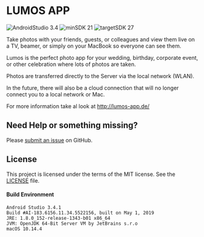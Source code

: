 
# LUMOS APP

![AndroidStudio 3.4](https://img.shields.io/badge/Android_Studio-3.4-brightgreen.svg)
![minSDK 21](https://img.shields.io/badge/minSDK-API_21-orange.svg?style=flat)
![targetSDK 27](https://img.shields.io/badge/targetSDK-API_28-blue.svg)

Take photos with your friends, guests, or colleagues and view them live on a TV, beamer, or simply on your MacBook so everyone can see them.

Lumos is the perfect photo app for your wedding, birthday, corporate event, or other celebration where lots of photos are taken.

Photos are transferred directly to the Server via the local network (WLAN).

In the future, there will also be a cloud connection that will no longer connect you to a local network or Mac.

For more information take al look at http://lumos-app.de/


## Need Help or something missing?

Please [submit an issue](https://github.com/lumos-app/lumos-android/issues) on GitHub.


## License

This project is licensed under the terms of the MIT license. See the [LICENSE](LICENSE) file.


#### Build Environment
```
Android Studio 3.4.1
Build #AI-183.6156.11.34.5522156, built on May 1, 2019
JRE: 1.8.0_152-release-1343-b01 x86_64
JVM: OpenJDK 64-Bit Server VM by JetBrains s.r.o
macOS 10.14.4
```
